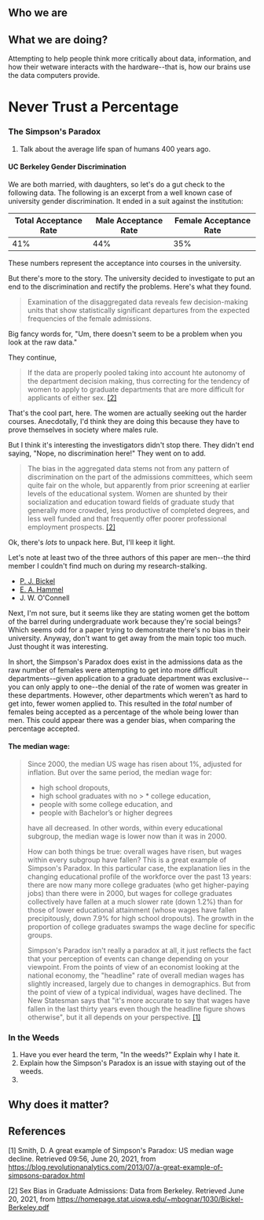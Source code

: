 ## Who we are

## What we are doing? 
Attempting to help people think more critically about data, information, and how their wetware interacts with the hardware--that is, how our brains use the data computers provide.

# Never Trust a Percentage

### The Simpson's Paradox

1. Talk about the average life span of humans 400 years ago.

#### UC Berkeley Gender Discrimination 

We are both married, with daughters, so let's do a gut check to the following data.  The following is an excerpt from a well known case of university gender discrimination.  It ended in a suit against the institution:

| Total Acceptance Rate | Male Acceptance Rate | Female Acceptance Rate |
|-----------------------|----------------------|------------------------|
|         41%           |         44%          |            35%         |

These numbers represent the acceptance into courses in the university.

But there's more to the story. The university decided to investigate to put an end to the discrimination and rectify the problems. Here's what they found.

> Examination of the disaggregated data reveals few decision-making units that show statistically significant departures from the expected frequencies of the female admissions.

Big fancy words for, "Um, there doesn't seem to be a problem when you look at the raw data."

They continue,
> If the data are properly pooled taking into account hte autonomy of the department decision making, thus correcting for the tendency of women to apply to graduate departments that are more difficult for applicants of either sex. [[2]](#2)

That's the cool part, here.  The women are actually seeking out the harder courses. Anecdotally, I'd think they are doing this because they have to prove themselves in society where males rule.

But I think it's interesting the investigators didn't stop there.  They didn't end saying, "Nope, no discrimination here!" They went on to add.

> The bias in the aggregated data stems not from any pattern of discrimination on the part of the admissions committees, which seem quite fair on the whole, but apparently from prior screening at earlier levels of the educational system.  Women are shunted by their socialization and education toward fields of graduate study that generally more crowded, less productive of completed degrees, and less well funded and that frequently offer poorer professional employment prospects. [[2]](#2)

Ok, there's _lots_ to unpack here. But, I'll keep it light. 

Let's note at least two of the three authors of this paper are men--the third member I couldn't find much on during my research-stalking.

* [P. J. Bickel](https://bickel.stat.berkeley.edu)
* [E. A. Hammel](https://anthropology.berkeley.edu/eugene-hammel)
* J. W. O'Connell

Next, I'm not sure, but it seems like they are stating women get the bottom of the barrel during undergraduate work because they're social beings? Which seems odd for a paper trying to demonstrate there's no bias in their university.  Anyway, don't want to get away from the main topic too much. Just thought it was interesting.

In short, the Simpson's Paradox does exist in the admissions data as the raw number of females were attempting to get into more difficult departments--given application to a graduate department was exclusive--you can only apply to one--the denial of the rate of women was greater in these departments. However, other departments which weren't as hard to get into, fewer women applied to. This resulted in the _total_ number of females being accepted as a percentage of the whole being lower than men.  This could appear there was a gender bias, when comparing the percentage accepted.

#### The median wage:
> Since 2000, the median US wage has risen about 1%, adjusted for inflation. But over the same period, the median wage for:
> * high school dropouts,
> * high school graduates with no > * college education,
> * people with some college education, and
> * people with Bachelor’s or higher degrees
>
> have all decreased. In other words, within every educational subgroup, the median wage is lower now than it was in 2000.
> 
> How can both things be true: overall wages have risen, but wages within every subgroup have fallen? This is a great example of Simpson's Paradox. In this particular case, the explanation lies in the changing educational profile of the workforce over the past 13 years: there are now many more college graduates (who get higher-paying jobs) than there were in 2000, but wages for college graduates collectively have fallen at a much slower rate (down 1.2%) than for those of lower educational attainment (whose wages have fallen precipitously, down 7.9% for high school dropouts). The growth in the proportion of college graduates swamps the wage decline for specific groups.
> 
> Simpson's Paradox isn't really a paradox at all, it just reflects the fact that your perception of events can change depending on your viewpoint. From the points of view of an economist looking at the national economy, the "headline" rate of overall median wages has slightly increased, largely due to changes in demographics. But from the point of view of a typical individual, wages have declined. The New Statesman says that "it's more accurate to say that wages have fallen in the last thirty years even though the headline figure shows otherwise", but it all depends on your perspective. [[1]](#1)

### In the Weeds
1. Have you ever heard the term, "In the weeds?" Explain why I hate it.
2. Explain how the Simpson's Paradox is an issue with staying out of the weeds.
3. 



## Why does it matter?


## References
<a id="1">[1]</a> 
Smith, D. A great example of Simpson's Paradox: US median wage decline. Retrieved 09:56, June 20, 2021, from https://blog.revolutionanalytics.com/2013/07/a-great-example-of-simpsons-paradox.html

<a id="2">[2]</a> 
Sex Bias in Graduate Admissions: Data from Berkeley. Retrieved June 20, 2021, from https://homepage.stat.uiowa.edu/~mbognar/1030/Bickel-Berkeley.pdf
